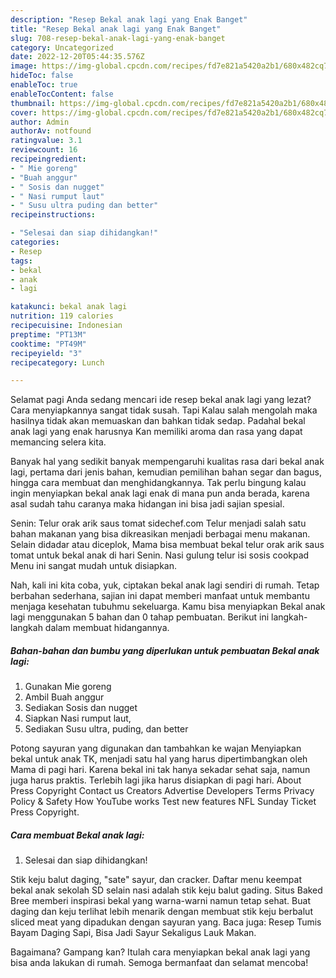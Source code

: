 ```yaml
---
description: "Resep Bekal anak lagi yang Enak Banget"
title: "Resep Bekal anak lagi yang Enak Banget"
slug: 708-resep-bekal-anak-lagi-yang-enak-banget
category: Uncategorized
date: 2022-12-20T05:44:35.576Z
image: https://img-global.cpcdn.com/recipes/fd7e821a5420a2b1/680x482cq70/bekal-anak-lagi-foto-resep-utama.jpg
hideToc: false
enableToc: true
enableTocContent: false
thumbnail: https://img-global.cpcdn.com/recipes/fd7e821a5420a2b1/680x482cq70/bekal-anak-lagi-foto-resep-utama.jpg
cover: https://img-global.cpcdn.com/recipes/fd7e821a5420a2b1/680x482cq70/bekal-anak-lagi-foto-resep-utama.jpg
author: Admin
authorAv: notfound
ratingvalue: 3.1
reviewcount: 16
recipeingredient:
- " Mie goreng"
- "Buah anggur"
- " Sosis dan nugget"
- " Nasi rumput laut"
- " Susu ultra puding dan better"
recipeinstructions:

- "Selesai dan siap dihidangkan!"
categories:
- Resep
tags:
- bekal
- anak
- lagi

katakunci: bekal anak lagi 
nutrition: 119 calories
recipecuisine: Indonesian
preptime: "PT13M"
cooktime: "PT49M"
recipeyield: "3"
recipecategory: Lunch

---
```



Selamat pagi Anda sedang mencari ide resep bekal anak lagi yang lezat? Cara menyiapkannya sangat tidak susah. Tapi Kalau salah mengolah maka hasilnya tidak akan memuaskan dan bahkan tidak sedap. Padahal bekal anak lagi yang enak harusnya Kan memiliki aroma dan rasa yang dapat memancing selera kita.


Banyak hal yang sedikit banyak mempengaruhi kualitas rasa dari bekal anak lagi, pertama dari jenis bahan, kemudian pemilihan bahan segar dan bagus, hingga cara membuat dan menghidangkannya. Tak perlu bingung kalau ingin menyiapkan bekal anak lagi enak di mana pun anda berada, karena asal sudah tahu caranya maka hidangan ini bisa jadi sajian spesial.

Senin: Telur orak arik saus tomat sidechef.com Telur menjadi salah satu bahan makanan yang bisa dikreasikan menjadi berbagai menu makanan. Selain didadar atau diceplok, Mama bisa membuat bekal telur orak arik saus tomat untuk bekal anak di hari Senin. Nasi gulung telur isi sosis cookpad Menu ini sangat mudah untuk disiapkan.


Nah, kali ini kita coba, yuk, ciptakan bekal anak lagi sendiri di rumah. Tetap berbahan sederhana, sajian ini dapat memberi manfaat untuk membantu menjaga kesehatan tubuhmu sekeluarga. Kamu bisa menyiapkan Bekal anak lagi menggunakan 5 bahan dan 0 tahap pembuatan. Berikut ini langkah-langkah dalam membuat hidangannya.

<!--inarticleads1-->

##### Bahan-bahan dan bumbu yang diperlukan untuk pembuatan Bekal anak lagi:

1. Gunakan  Mie goreng
1. Ambil Buah anggur
1. Sediakan  Sosis dan nugget
1. Siapkan  Nasi rumput laut,
1. Sediakan  Susu ultra, puding, dan better


Potong sayuran yang digunakan dan tambahkan ke wajan Menyiapkan bekal untuk anak TK, menjadi satu hal yang harus dipertimbangkan oleh Mama di pagi hari. Karena bekal ini tak hanya sekadar sehat saja, namun juga harus praktis. Terlebih lagi jika harus disiapkan di pagi hari. About Press Copyright Contact us Creators Advertise Developers Terms Privacy Policy &amp; Safety How YouTube works Test new features NFL Sunday Ticket Press Copyright. 

<!--inarticleads2-->

##### Cara membuat Bekal anak lagi:


1. Selesai dan siap dihidangkan!

Stik keju balut daging, &#34;sate&#34; sayur, dan cracker. Daftar menu keempat bekal anak sekolah SD selain nasi adalah stik keju balut gading. Situs Baked Bree memberi inspirasi bekal yang warna-warni namun tetap sehat. Buat daging dan keju terlihat lebih menarik dengan membuat stik keju berbalut sliced meat yang dipadukan dengan sayuran yang. Baca juga: Resep Tumis Bayam Daging Sapi, Bisa Jadi Sayur Sekaligus Lauk Makan. 

Bagaimana? Gampang kan? Itulah cara menyiapkan bekal anak lagi yang bisa anda lakukan di rumah. Semoga bermanfaat dan selamat mencoba!
